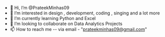 - 👋 Hi, I’m @PrateekMinhas09
- 👀 I’m interested in design , development, coding , singing and a lot more  
- 🌱 I’m currently learning Python and Excel
- 💞️ I’m looking to collaborate on Data Analytics Projects 
- 📫 How to reach me -- via email - "prateekminhas09@gmail.com"

<!---
PrateekMinhas09/PrateekMinhas09 is a ✨ special ✨ repository because its `README.md` (this file) appears on your GitHub profile.
You can click the Preview link to take a look at your changes.
--->
